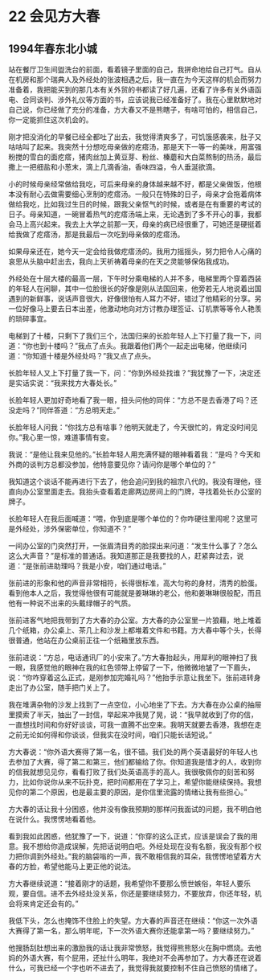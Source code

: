 # 22 会见方大春

## 1994年春东北小城

站在餐厅卫生间盥洗台的前面，看着镜子里面的自己，我拼命地给自己打气。自从在机房和那个瑞典人及外经处的张波相遇之后，我一直在为今天这样的机会而努力准备着，我把能买到的那几本有关外贸的书都读了好几遍，还看了许多有关外语函电、合同谈判、涉外礼仪等方面的书，应该说我已经准备好了。我在心里默默地对自己说，你已经做了充分的准备，方大春又不是熊瞎子，有啥可怕的，相信自己，你一定能抓住这次机会的。

刚才把没消化的早餐已经全都吐了出去，我觉得清爽多了，可饥饿感袭来，肚子又咕咕叫了起来。我突然十分想吃母亲做的疙瘩汤，那是天下一等一的美味，用富强粉搅的雪白的面疙瘩，猪肉丝加上黄豆芽、粉丝、榛蘑和大白菜熬制的热汤，最后撒上一把细盐和小葱末，滴上几滴香油，香味四溢，令人垂涎欲滴。

小的时候母亲经常做给我吃，可后来母亲的身体越来越不好，都是父亲做饭，他根本没有耐心去做需要细心烹制的疙瘩汤。一般只在特殊的日子，母亲才会拖着病体做给我吃，比如我过生日的时候，跟我父亲怄气的时候，或者是在有重要的考试的日子。母亲知道，一碗冒着热气的疙瘩汤端上来，无论遇到了多不开心的事，我都会马上高兴起来。我去上大学之前那一天，母亲的病已经很重了，可她还是硬挺着给我做了疙瘩汤，那是我最后一次吃到母亲做的疙瘩汤。

如果母亲还在，她今天一定会给我做疙瘩汤的。我用力摇摇头，努力把令人心痛的哀思从头脑中赶出去，我向上天祈祷着母亲的在天之灵能够保佑我成功。

外经处在十层大楼的最高一层，下午时分乘电梯的人并不多，电梯里两个穿着西装的年轻人在闲聊，其中一位脸很长的好像是刚从法国回来，他旁若无人地说着出国遇到的新鲜事，说话声音很大，好像很怕有人耳力不好，错过了他精彩的分享。另一位好像马上要去日本出差，他激动地向对方讨教办理签证、订机票等等令人艳羡的琐碎事宜。

电梯到了十楼，只剩下了我们三个，法国归来的长脸年轻人上下打量了我一下，问道：“你也到十楼吗？”我点了点头。我跟着他们两个一起走出电梯，他继续问道：“你知道十楼是外经处吗？”我又点了点头。

长脸年轻人又上下打量了我一下，问：“你到外经处找谁？”我犹豫了一下，决定还是实话实说：“我来找方大春处长。”

长脸年轻人更加好奇地看了我一眼，扭头问他的同伴：“方总不是去香港了吗？还没走吗？”同伴答道：“方总明天走。”

长脸年轻人问我：“你找方总有啥事？他明天就走了，今天很忙的，肯定没时间见你。”我心里一惊，难道事情有变。

我说：“是他让我来见他的。”长脸年轻人用充满怀疑的眼神看着我：“是吗？今天和外商的谈判方总都没参加，他特意要见你？请问你是哪个单位的？”

我知道这个谈话不能再进行下去了，他会追问到我的祖宗八代的。我没有理他，径直向办公室里面走去。我抬头查看着走廊两边房间上的门牌，寻找着处长办公室的牌子。

长脸年轻人在我后面喊道：“喂，你到底是哪个单位的？你咋硬往里闯呢？这里可是外经处，涉外保密单位，你知道不？”

一间办公室的门突然打开，一张眉清目秀的脸探出来问道：“发生什么事了？怎么这么大声音？”是标准的普通话。我知道那正是我要找的人，赶紧奔过去，说道：“是张前进助理吗？我是小安，咱们通过电话。”

张前进的形象和他的声音非常相符，长得很标准，高大匀称的身材，清秀的脸蛋。看到他本人之后，我觉得他很有可能就是姜琳琳的老公，他和姜琳琳很般配，而且他有一种说不出来的头戴绿帽子的气质。

张前进客气地把我带到了方大春的办公室。方大春的办公室里一片狼藉，地上堆着几个纸箱，办公桌上、茶几上和沙发上都堆着文件和书籍。方大春中等个头，长得很普通，他站在办公桌前正往一个纸箱里放东西。

张前进说：“方总，电话通讯厂的小安来了。”方大春抬起头，用犀利的眼神扫了我一眼，我感觉他的眼神在我的红色领带上停留了一下，他微微地皱了一下眉头，说：“你咋穿着这么正式，是刚参加完婚礼吗？”他抬手示意让我坐下。张前进转身走出了办公室，随手把门关上了。

我在堆满杂物的沙发上找到了一点空位，小心地坐了下去。方大春在办公桌的抽屉里摸索了半天，抽出了一封信，举起来冲我晃了晃，说：“我早就收到了你的信，一直想找时间和你好好谈谈，可我一直腾不出空来。我明天就要去香港，我想在走之前无论如何得和你谈谈，但我实在没时间，咱们只能长话短说。”

方大春说：“你外语大赛得了第一名，很不错。我们处的两个英语最好的年轻人也去参加了大赛，得了第二和第三，他们都输给了你。你知道我是惜才的人，收到你的信我就想见见你，看看打败了我们处英语高手的高人。我很敬佩你的刻苦和努力，比如你说你从来不玩扑克，把时间都用在了学习上，希望你能继续保持。我想见你的第二个原因，也是最主要的原因，是你信里流露的情绪让我有些担心。”

方大春的话让我十分困惑，他并没有像我预期的那样问我面试的问题，我不明白他在说什么。我愣愣地看着他。

看到我如此困惑，他犹豫了一下，说道：“你穿的这么正式，应该是误会了我的用意。我不想给你造成误解，先把话说明白吧。外经处现在没有名额，我没有那个权力把你调到外经处。”我的脑袋嗡的一声，我不敢相信我的耳朵，我愣愣地望着方大春的方脸，希望他能马上更正他的说法。

方大春继续说道：“接着刚才的话题，我希望你不要那么愤世嫉俗，年轻人要乐观，要自信。进不去外经处没关系，你还是要继续努力，不要放弃，你还年轻，机会将来肯定还会有的。”

我低下头，怎么也掩饰不住脸上的失望。方大春的声音还在继续：“你这一次外语大赛得了第一名，那么明年呢，下一次外语大赛你还能拿第一吗？要继续努力。”

他搜肠刮肚想出来的激励我的话让我非常愤怒，我觉得熊熊怒火在胸中燃烧。去他妈的外语大赛，有个屁用，还扯什么明年，我绝对不会再参加了。方大春还在说着什么，可我已经一个字也听不进去了，我觉得我就要控制不住自己愤怒的情绪了。
